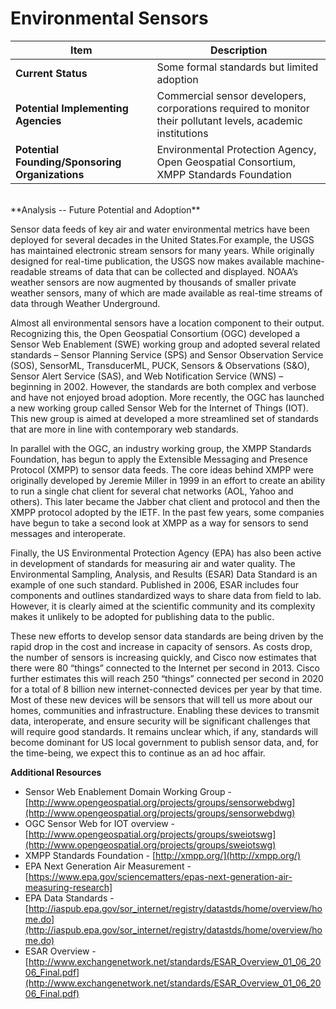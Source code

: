 # Environmental Sensors
| Item | Description |
| --- | --- |
| **Current Status** | Some formal standards but limited adoption |
| **Potential Implementing Agencies** | Commercial sensor developers, corporations required to monitor their pollutant levels, academic institutions |
| **Potential Founding/Sponsoring Organizations** | Environmental Protection Agency, Open Geospatial Consortium, XMPP Standards Foundation |
<br>
**Analysis -- Future Potential and Adoption**

Sensor data feeds of key air and water environmental metrics have been deployed for several decades in the United States.For example, the USGS has maintained electronic stream sensors for many years. While originally designed for real-time publication, the USGS now makes available machine-readable streams of data that can be collected and displayed. NOAA’s weather sensors are now augmented by thousands of smaller private weather sensors, many of which are made available as real-time streams of data through Weather Underground.

Almost all environmental sensors have a location component to their output. Recognizing this, the Open Geospatial Consortium (OGC) developed a Sensor Web Enablement (SWE) working group and adopted several related standards – Sensor Planning Service (SPS) and Sensor Observation Service (SOS), SensorML, TransducerML, PUCK, Sensors &amp; Observations (S&amp;O), Sensor Alert Service (SAS), and Web Notification Service (WNS) – beginning in 2002. However, the standards are both complex and verbose and have not enjoyed broad adoption. More recently, the OGC has launched a new working group called Sensor Web for the Internet of Things (IOT). This new group is aimed at developed a more streamlined set of standards that are more in line with contemporary web standards.

In parallel with the OGC, an industry working group, the XMPP Standards Foundation, has begun to apply the Extensible Messaging and Presence Protocol (XMPP) to sensor data feeds. The core ideas behind XMPP were originally developed by Jeremie Miller in 1999 in an effort to create an ability to run a single chat client for several chat networks (AOL, Yahoo and others). This later became the Jabber chat client and protocol and then the XMPP protocol adopted by the IETF. In the past few years, some companies have begun to take a second look at XMPP as a way for sensors to send messages and interoperate.

Finally, the US Environmental Protection Agency (EPA) has also been active in development of standards for measuring air and water quality. The Environmental Sampling, Analysis, and Results (ESAR) Data Standard is an example of one such standard. Published in 2006, ESAR includes four components and outlines standardized ways to share data from field to lab. However, it is clearly aimed at the scientific community and its complexity makes it unlikely to be adopted for publishing data to the public.

These new efforts to develop sensor data standards are being driven by the rapid drop in the cost and increase in capacity of sensors. As costs drop, the number of sensors is increasing quickly, and Cisco now estimates that there were 80 “things” connected to the Internet per second in 2013. Cisco further estimates this will reach 250 “things” connected per second in 2020 for a total of 8 billion new internet-connected devices per year by that time. Most of these new devices will be sensors that will tell us more about our homes, communities and infrastructure. Enabling these devices to transmit data, interoperate, and ensure security will be significant challenges that will require good standards. It remains unclear which, if any, standards will become dominant for US local government to publish sensor data, and, for the time-being, we expect this to continue as an ad hoc affair.

**Additional Resources**

*   Sensor Web Enablement Domain Working Group - [http://www.opengeospatial.org/projects/groups/sensorwebdwg](http://www.opengeospatial.org/projects/groups/sensorwebdwg)
*   OGC Sensor Web for IOT overview - [http://www.opengeospatial.org/projects/groups/sweiotswg](http://www.opengeospatial.org/projects/groups/sweiotswg)
*   XMPP Standards Foundation - [http://xmpp.org/](http://xmpp.org/)
*   EPA Next Generation Air Measurement - [https://www.epa.gov/sciencematters/epas-next-generation-air-measuring-research]
*   EPA Data Standards - [http://iaspub.epa.gov/sor_internet/registry/datastds/home/overview/home.do](http://iaspub.epa.gov/sor_internet/registry/datastds/home/overview/home.do)
*   ESAR Overview - [http://www.exchangenetwork.net/standards/ESAR_Overview_01_06_2006_Final.pdf](http://www.exchangenetwork.net/standards/ESAR_Overview_01_06_2006_Final.pdf)
